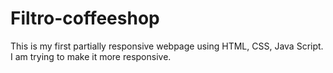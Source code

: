 # Filtro-coffeeshop

This is my first partially responsive webpage using HTML, CSS, Java Script. 
I am trying to make it more responsive.
